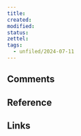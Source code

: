 ```yaml
---
title: 
created: 
modified: 
status:  
zettel: 
tags:
  - unfiled/2024-07-11
---
```

## Comments

## Reference

## Links
